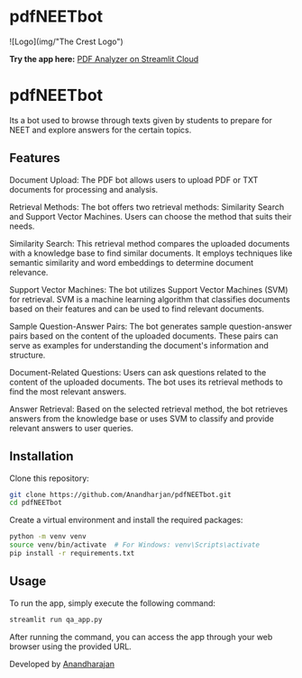 # pdfNEETbot
![Logo](img/"The Crest Logo")


**Try the app here:** [PDF Analyzer on Streamlit Cloud](https://apppy-xfmcjly1ifm.streamlit.app/)

# pdfNEETbot

Its a bot used to browse through texts given by students to prepare for NEET and explore answers for the certain topics.

## Features

Document Upload: The PDF bot allows users to upload PDF or TXT documents for processing and analysis.

Retrieval Methods: The bot offers two retrieval methods: Similarity Search and Support Vector Machines. Users can choose the method that suits their needs.

Similarity Search: This retrieval method compares the uploaded documents with a knowledge base to find similar documents. It employs techniques like semantic similarity and word embeddings to determine document relevance.

Support Vector Machines: The bot utilizes Support Vector Machines (SVM) for retrieval. SVM is a machine learning algorithm that classifies documents based on their features and can be used to find relevant documents.

Sample Question-Answer Pairs: The bot generates sample question-answer pairs based on the content of the uploaded documents. These pairs can serve as examples for understanding the document's information and structure.

Document-Related Questions: Users can ask questions related to the content of the uploaded documents. The bot uses its retrieval methods to find the most relevant answers.

Answer Retrieval: Based on the selected retrieval method, the bot retrieves answers from the knowledge base or uses SVM to classify and provide relevant answers to user queries.

## Installation

Clone this repository:

```bash
git clone https://github.com/Anandharjan/pdfNEETbot.git
cd pdfNEETbot
```

Create a virtual environment and install the required packages:

```bash
python -m venv venv
source venv/bin/activate  # For Windows: venv\Scripts\activate
pip install -r requirements.txt
```

## Usage
To run the app, simply execute the following command:

```bash
streamlit run qa_app.py
```

After running the command, you can access the app through your web browser using the provided URL.

Developed by [Anandharajan](https://twitter.com/trvanand)
